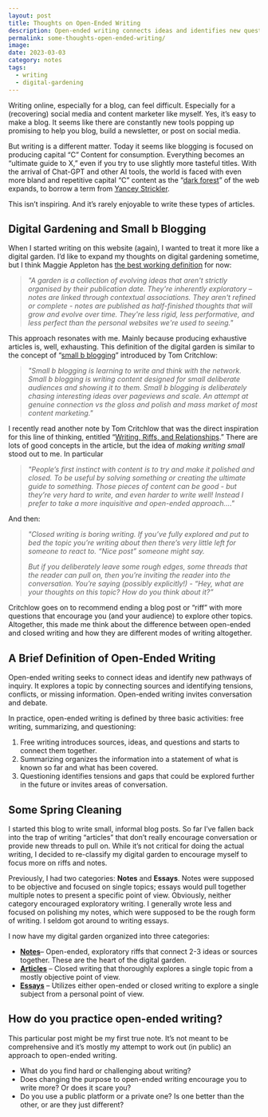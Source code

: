 ```yaml
---
layout: post
title: Thoughts on Open-Ended Writing
description: Open-ended writing connects ideas and identifies new questions. It encourages conversation instead of presenting a polished argument.
permalink: some-thoughts-open-ended-writing/
image: 
date: 2023-03-03
category: notes
tags:
  - writing
  - digital-gardening
---
```


Writing online, especially for a blog, can feel difficult. Especially for a (recovering) social media and content marketer like myself. Yes, it’s easy to make a blog. It seems like there are constantly new tools popping up promising to help you blog, build a newsletter, or post on social media.

But writing is a different matter. Today it seems like blogging is focused on producing capital “C” Content for consumption. Everything becomes an “ultimate guide to X,” even if you try to use slightly more tasteful titles. With the arrival of Chat-GPT and other AI tools, the world is faced with even more bland and repetitive capital “C” content as the “[dark forest](https://onezero.medium.com/the-dark-forest-theory-of-the-internet-7dc3e68a7cb1)” of the web expands, to borrow a term from [Yancey Strickler](https://www.ystrickler.com/).

This isn’t inspiring. And it’s rarely enjoyable to write these types of articles.

## Digital Gardening and Small b Blogging

When I started writing on this website (again), I wanted to treat it more like a digital garden. I’d like to expand my thoughts on digital gardening sometime, but I think Maggie Appleton has [the best working definition](https://maggieappleton.com/garden-history "A Brief History & Ethos of the Digital Garden") for now:

> _"A garden is a collection of evolving ideas that aren't strictly organised by their publication date. They're inherently exploratory – notes are linked through contextual associations. They aren't refined or complete - notes are published as half-finished thoughts that will grow and evolve over time. They're less rigid, less performative, and less perfect than the personal websites we're used to seeing."_

This approach resonates with me. Mainly because producing exhaustive articles is, well, exhausting. This definition of the digital garden is similar to the concept of “[small b blogging](https://tomcritchlow.com/2018/02/23/small-b-blogging/ "Small B Blogging")” introduced by Tom Critchlow:

> _"Small b blogging is learning to write and think with the network. Small b blogging is writing content designed for small deliberate audiences and showing it to them. Small b blogging is deliberately chasing interesting ideas over pageviews and scale. An attempt at genuine connection vs the gloss and polish and mass market of most content marketing."_

I recently read another note by Tom Critchlow that was the direct inspiration for this line of thinking, entitled “[Writing, Riffs, and Relationships](https://tomcritchlow.com/2023/02/10/riffs/).” There are lots of good concepts in the article, but the idea of _making writing small_ stood out to me. In particular

> _"People’s first instinct with content is to try and make it polished and closed. To be useful by solving something or creating the ultimate guide to something. Those pieces of content can be good - but they’re very hard to write, and even harder to write well! Instead I prefer to take a more inquisitive and open-ended approach…."_

And then:

> _"Closed writing is boring writing. If you’ve fully explored and put to bed the topic you’re writing about then there’s very little left for someone to react to. “Nice post” someone might say._
> 
> _But if you deliberately leave some rough edges, some threads that the reader can pull on, then you’re inviting the reader into the conversation. You’re saying (possibly explicitly!) - “Hey, what are your thoughts on this topic? How do you think about it?”_

Critchlow goes on to recommend ending a blog post or “riff” with more questions that encourage you (and your audience) to explore other topics. Altogether, this made me think about the difference between open-ended and closed writing and how they are different modes of writing altogether.

## A Brief Definition of Open-Ended Writing

Open-ended writing seeks to connect ideas and identify new pathways of inquiry. It explores a topic by connecting sources and identifying tensions, conflicts, or missing information. Open-ended writing invites conversation and debate.

In practice, open-ended writing is defined by three basic activities: free writing, summarizing, and questioning:

1. Free writing introduces sources, ideas, and questions and starts to connect them together.
2. Summarizing organizes the information into a statement of what is known so far and what has been covered.
3. Questioning identifies tensions and gaps that could be explored further in the future or invites areas of conversation.

## Some Spring Cleaning 

I started this blog to write small, informal blog posts. So far I’ve fallen back into the trap of writing “articles” that don’t really encourage conversation or provide new threads to pull on. While it’s not critical for doing the actual writing, I decided to re-classify my digital garden to encourage myself to focus more on riffs and notes. 

Previously, I had two categories: **Notes** and **Essays**. Notes were supposed to be objective and focused on single topics; essays would pull together multiple notes to present a specific point of view. Obviously, neither category encouraged exploratory writing. I generally wrote less and focused on polishing my notes, which were supposed to be the rough form of writing. I seldom got around to writing essays.

I now have my digital garden organized into three categories:
 
- **[Notes](https://andrewstiefel.com/notes/)**– Open-ended, exploratory riffs that connect 2-3 ideas or sources together. These are the heart of the digital garden.
- **[Articles](https://andrewstiefel.com/articles/)** – Closed writing that thoroughly explores a single topic from a mostly objective point of view.
- **[Essays](https://andrewstiefel.com/essays/)** – Utilizes either open-ended or closed writing to explore a single subject from a personal point of view.

## How do you practice open-ended writing?

This particular post might be my first true note. It’s not meant to be comprehensive and it’s mostly my attempt to work out (in public) an approach to open-ended writing.

- What do you find hard or challenging about writing?
- Does changing the purpose to open-ended writing encourage you to write more? Or does it scare you?
- Do you use a public platform or a private one? Is one better than the other, or are they just different?